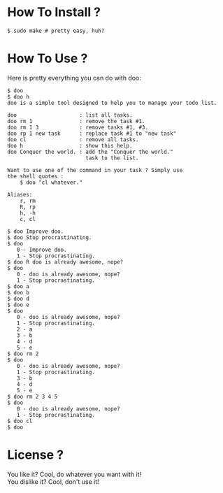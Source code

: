 How To Install ?
================

    $ sudo make # pretty easy, huh?

How To Use ?
============

Here is pretty everything you can do with doo:


    $ doo
    $ doo h
    doo is a simple tool designed to help you to manage your todo list.
    
    doo                    : list all tasks.
    doo rm 1               : remove the task #1.
    doo rm 1 3             : remove tasks #1, #3.
    doo rp 1 new task      : replace task #1 to "new task"
    doo cl                 : remove all tasks.
    doo h                  : show this help.
    doo Conquer the world. : add the "Conquer the world."
                             task to the list.
    
    Want to use one of the command in your task ? Simply use
    the shell quotes :
        $ doo "cl whatever."
    
    Aliases:
        r, rm
        R, rp
        h, -h
        c, cl
    
    $ doo Improve doo.
    $ doo Stop procrastinating.
    $ doo
       0 - Improve doo.
       1 - Stop procrastinating.
    $ doo R doo is already awesome, nope?
    $ doo
       0 - doo is already awesome, nope?
       1 - Stop procrastinating.
    $ doo a
    $ doo b
    $ doo d
    $ doo e
    $ doo
       0 - doo is already awesome, nope?
       1 - Stop procrastinating.
       2 - a
       3 - b
       4 - d
       5 - e
    $ doo rm 2
    $ doo
       0 - doo is already awesome, nope?
       1 - Stop procrastinating.
       3 - b
       4 - d
       5 - e
    $ doo rm 2 3 4 5
    $ doo
       0 - doo is already awesome, nope?
       1 - Stop procrastinating.
    $ doo cl
    $ doo

License ?
=========

You like it? Cool, do whatever you want with it!  
You dislike it? Cool, don't use it!

